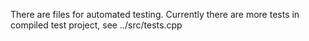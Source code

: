 There are files for automated testing. 
Currently there are more tests in compiled test project, see ../src/tests.cpp